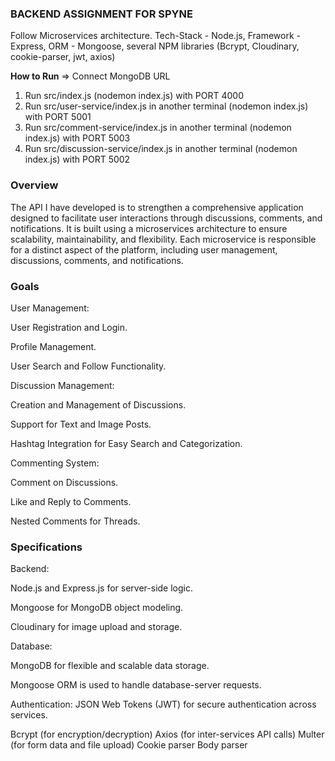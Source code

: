 ### BACKEND ASSIGNMENT FOR SPYNE ###
Follow Microservices architecture.
Tech-Stack - Node.js, Framework - Express, ORM - Mongoose, several NPM libraries (Bcrypt, Cloudinary, cookie-parser, jwt, axios)

**How to Run**
=> Connect MongoDB URL
1. Run src/index.js (nodemon index.js) with PORT 4000
2. Run src/user-service/index.js in another terminal (nodemon index.js) with PORT 5001
3. Run src/comment-service/index.js in another terminal (nodemon index.js) with PORT 5003
4. Run src/discussion-service/index.js in another terminal (nodemon index.js) with PORT 5002
   
### Overview ###

The API I have developed is to strengthen a comprehensive application designed to facilitate user interactions through discussions, comments, and notifications. It is built using a microservices architecture to ensure scalability, maintainability, and flexibility. Each microservice is responsible for a distinct aspect of the platform, including user management, discussions, comments, and notifications.

### Goals ###

User Management:

  User Registration and Login.
  
  Profile Management.
  
  User Search and Follow Functionality.
  
Discussion Management:

  Creation and Management of Discussions.
  
  Support for Text and Image Posts.
  
  Hashtag Integration for Easy Search and Categorization.
  
Commenting System:

  Comment on Discussions.
  
  Like and Reply to Comments.
  
  Nested Comments for Threads.
  
  
### Specifications ###

Backend:

  Node.js and Express.js for server-side logic.
  
  Mongoose for MongoDB object modeling.
  
  Cloudinary for image upload and storage.
  
  
Database:

  MongoDB for flexible and scalable data storage.
  
  Mongoose ORM is used to handle database-server requests.
  
  
Authentication:
  JSON Web Tokens (JWT) for secure authentication across services.

  Bcrypt (for encryption/decryption)
  Axios (for inter-services API calls)
  Multer (for form data and file upload)
  Cookie parser
  Body parser

